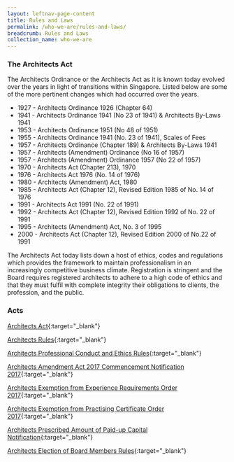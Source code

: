```yaml
---
layout: leftnav-page-content
title: Rules and Laws
permalink: /who-we-are/rules-and-laws/
breadcrumb: Rules and Laws
collection_name: who-we-are
---
```


### **The Architects Act**

The Architects Ordinance or the Architects Act as it is known today evolved over the years in light of transitions within Singapore. Listed below are some of the more pertinent changes which had occurred over the years.

* 1927 - Architects Ordinance 1926 (Chapter 64)
* 1941 - Architects Ordinance 1941 (No 23 of 1941) & Architects By-Laws 1941
* 1953 - Architects Ordinance 1951 (No 48 of 1951)
* 1955 - Architects Ordinance 1941 (No. 23 of 1941), Scales of Fees
* 1957 - Architects Ordinance (Chapter 189) & Architects By-Laws 1941
* 1957 - Architects (Amendment) Ordinance (No 16 of 1957)
* 1957 - Architects (Amendment) Ordinance 1957 (No 22 of 1957)
* 1970 - Architects Act (Chapter 213), 1970
* 1976 - Architects Act 1976 (No. 14 of 1976)
* 1980 - Architects (Amendment) Act, 1980
* 1985 - Architects Act (Chapter 12), Revised Edition 1985 of No. 14 of 1976
* 1991 - Architects Act 1991 (No. 22 of 1991)
* 1992 - Architects Act (Chapter 12), Revised Edition 1992 of No. 22 of 1991
* 1995 - Architects (Amendment) Act, No. 3 of 1995
* 2000 - Architects Act (Chapter 12), Revised Edition 2000 of No.22 of 1991

The Architects Act today lists down a host of ethics, codes and regulations which provides the framework to maintain professionalism in an increasingly competitive business climate. Registration is stringent and the Board requires registered architects to adhere to a high code of ethics and that they must fulfil with complete integrity their obligations to clients, the profession, and the public.

### **Acts**

[Architects Act](https://sso.agc.gov.sg/Act/AA1991){:target="_blank"}

[Architects Rules](https://sso.agc.gov.sg/SL/AA1991-R1){:target="_blank"}

[Architects Professional Conduct and Ethics Rules](https://sso.agc.gov.sg/SL/AA1991-R2){:target="_blank"}

[Architects Amendment Act 2017 Commencement Notification 2017](https://sso.agc.gov.sg/SL/S564-2017){:target="_blank"}

[Architects Exemption from Experience Requirements Order 2017](https://sso.agc.gov.sg/SL/AA1991-S567-2017){:target="_blank"}

[Architects Exemption from Practising Certificate Order 2017](https://sso.agc.gov.sg/SL/AA1991-S568-2017){:target="_blank"}

[Architects Prescribed Amount of Paid-up Capital Notification](https://sso.agc.gov.sg/SL/AA1991-N2){:target="_blank"}

[Architects Election of Board Members Rules](https://sso.agc.gov.sg/SL/AA1991-R4){:target="_blank"}
